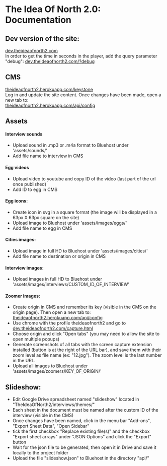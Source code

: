 # The Idea Of North 2.0: Documentation

## Dev version of the site:
[dev.theideaofnorth2.com](http://dev.theideaofnorth2.com)  
In order to get the time in seconds in the player, add the query parameter "debug": [dev.theideaofnorth2.com/?debug](http://dev.theideaofnorth2.com/?debug)  


## CMS

[theideaofnorth2.herokuapp.com/keystone](https://theideaofnorth2.herokuapp.com/keystone)  
Log in and update the site content. Once changes have been made, open a new tab to:  
[theideaofnorth2.herokuapp.com/api/config](https://theideaofnorth2.herokuapp.com/api/config)

## Assets

#### Interview sounds
- Upload sound in .mp3 or .m4a format to Bluehost under 'assets/sounds/'
- Add file name to interview in CMS

#### Egg videos
- Upload video to youtube and copy ID of the video (last part of the url once published)
- Add ID to egg in CMS

#### Egg icons:
- Create icon in svg in a square format (the image will be displayed in a 63px X 63px square on the site)
- Upload image to Bluehost under 'assets/images/eggs/'
- Add file name to egg in CMS

#### Cities images:
- Upload image in full HD to Bluehost under 'assets/images/cities/'
- Add file name to destination or origin in CMS

#### Interview images:
- Upload images in full HD to Bluehost under 'assets/images/interviews/CUSTOM_ID_OF_INTERVIEW'

#### Zoomer images:
- Create origin in CMS and remember its key (visible in the CMS on the origin page). Then open a new tab to:  
[theideaofnorth2.herokuapp.com/api/config](https://theideaofnorth2.herokuapp.com/api/config)
- Use chrome with the profile theideaofnorth2 and go to [dev.theideaofnorth2.com/capture.html](http://dev.theideaofnorth2.com/capture.html)
- Choose origin and click "Open tabs" (you may need to allow the site to open multiple popups)
- Generate screenshots of all tabs with the screen capture extension installed (button is at the right of the URL bar), and save them with their zoom level as file name (ex: "12.jpg"). The zoom level is the last number in the URL.
- Upload all images to Bluehost under 'assets/images/zoomers/KEY_OF_ORIGIN/' 

## Slideshow:
- Edit Google Drive spreadsheet named "slideshow" located in "TheIdeaOfNorth2/interviews/themes/"
- Each sheet in the document must be named after the custom ID of the interview (visible in the CMS)
- Once changes have been named, click in the menu bar "Add-ons", "Export Sheet Data", "Open Sidebar"
- tick the first checkbox "Replace existing file(s)" and the checkbox "Export sheet arrays" under "JSON Options" and click the "Export" button
- Wait for the json file to be generated, then open it in Drive and save it locally to the project folder
- Upload the file "slideshow.json" to Bluehost in the directory "api/"
